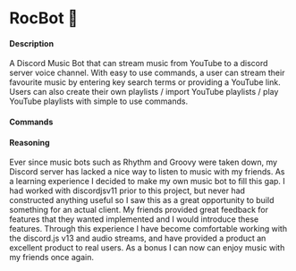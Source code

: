 # RocBot 🎵
#### Description
A Discord Music Bot that can stream music from YouTube to a discord server voice channel. With easy to use commands, a user can stream their favourite music by entering key search terms or providing a YouTube link. Users can also create their own playlists / import YouTube playlists / play YouTube playlists with simple to use commands.
#### Commands

#### Reasoning
Ever since music bots such as Rhythm and Groovy were taken down, my Discord server has lacked a nice way to listen to music with my friends. As a learning experience I decided to make my own music bot to fill this gap. I had worked with discordjsv11 prior to this project, but never had constructed anything useful so I saw this as a great opportunity to build something for an actual client. My friends provided great feedback for features that they wanted implemented and I would introduce these features. Through this experience I have become comfortable working with the discord.js v13 and audio streams, and have provided a product an excellent product to real users. As a bonus I can now can enjoy music with my friends once again.
